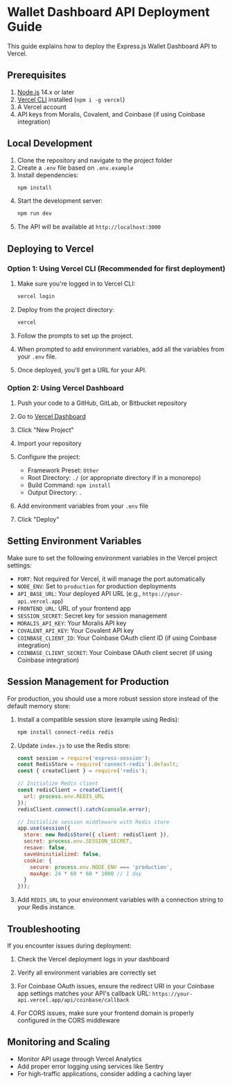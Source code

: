 # Wallet Dashboard API Deployment Guide

This guide explains how to deploy the Express.js Wallet Dashboard API to Vercel.

## Prerequisites

1. [Node.js](https://nodejs.org/) 14.x or later
2. [Vercel CLI](https://vercel.com/download) installed (`npm i -g vercel`)
3. A Vercel account
4. API keys from Moralis, Covalent, and Coinbase (if using Coinbase integration)

## Local Development

1. Clone the repository and navigate to the project folder
2. Create a `.env` file based on `.env.example`
3. Install dependencies:
   ```bash
   npm install
   ```
4. Start the development server:
   ```bash
   npm run dev
   ```
5. The API will be available at `http://localhost:3000`

## Deploying to Vercel

### Option 1: Using Vercel CLI (Recommended for first deployment)

1. Make sure you're logged in to Vercel CLI:
   ```bash
   vercel login
   ```

2. Deploy from the project directory:
   ```bash
   vercel
   ```

3. Follow the prompts to set up the project.

4. When prompted to add environment variables, add all the variables from your `.env` file.

5. Once deployed, you'll get a URL for your API.

### Option 2: Using Vercel Dashboard

1. Push your code to a GitHub, GitLab, or Bitbucket repository

2. Go to [Vercel Dashboard](https://vercel.com/dashboard)

3. Click "New Project"

4. Import your repository

5. Configure the project:
   - Framework Preset: `Other`
   - Root Directory: `./` (or appropriate directory if in a monorepo)
   - Build Command: `npm install`
   - Output Directory: `.`

6. Add environment variables from your `.env` file

7. Click "Deploy"

## Setting Environment Variables

Make sure to set the following environment variables in the Vercel project settings:

- `PORT`: Not required for Vercel, it will manage the port automatically
- `NODE_ENV`: Set to `production` for production deployments
- `API_BASE_URL`: Your deployed API URL (e.g., `https://your-api.vercel.app`)
- `FRONTEND_URL`: URL of your frontend app
- `SESSION_SECRET`: Secret key for session management
- `MORALIS_API_KEY`: Your Moralis API key
- `COVALENT_API_KEY`: Your Covalent API key
- `COINBASE_CLIENT_ID`: Your Coinbase OAuth client ID (if using Coinbase integration)
- `COINBASE_CLIENT_SECRET`: Your Coinbase OAuth client secret (if using Coinbase integration)

## Session Management for Production

For production, you should use a more robust session store instead of the default memory store:

1. Install a compatible session store (example using Redis):
   ```bash
   npm install connect-redis redis
   ```

2. Update `index.js` to use the Redis store:
   ```javascript
   const session = require('express-session');
   const RedisStore = require('connect-redis').default;
   const { createClient } = require('redis');

   // Initialize Redis client
   const redisClient = createClient({
     url: process.env.REDIS_URL
   });
   redisClient.connect().catch(console.error);

   // Initialize session middleware with Redis store
   app.use(session({
     store: new RedisStore({ client: redisClient }),
     secret: process.env.SESSION_SECRET,
     resave: false,
     saveUninitialized: false,
     cookie: { 
       secure: process.env.NODE_ENV === 'production',
       maxAge: 24 * 60 * 60 * 1000 // 1 day
     }
   }));
   ```

3. Add `REDIS_URL` to your environment variables with a connection string to your Redis instance.

## Troubleshooting

If you encounter issues during deployment:

1. Check the Vercel deployment logs in your dashboard

2. Verify all environment variables are correctly set

3. For Coinbase OAuth issues, ensure the redirect URI in your Coinbase app settings matches your API's callback URL: `https://your-api.vercel.app/api/coinbase/callback`

4. For CORS issues, make sure your frontend domain is properly configured in the CORS middleware

## Monitoring and Scaling

- Monitor API usage through Vercel Analytics
- Add proper error logging using services like Sentry
- For high-traffic applications, consider adding a caching layer